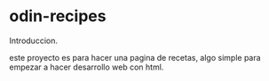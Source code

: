 
# odin-recipes

Introduccion.

este proyecto es para hacer una pagina de recetas, algo simple para empezar a hacer desarrollo web con html.